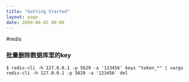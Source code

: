 ```yaml
---
title: "Getting Started"
layout: page
date: 2099-06-02 00:00
---
```


#redis

### 批量删除数据库里的key
```
$ redis-cli -h 127.0.0.1 -p 5629 -a '123456' keys "token_*" | xargs redis-cli -h 127.0.0.1 -p 5629 -a '123456' del
```